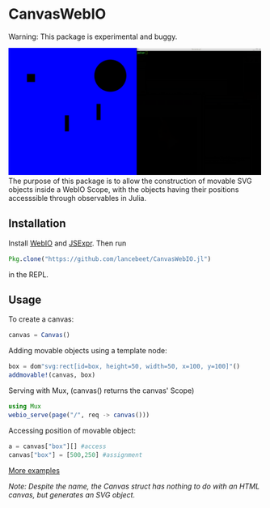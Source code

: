 # CanvasWebIO

Warning: This package is experimental and buggy.


<img src="demo.gif" style="width: 500px;"/>
The purpose of this package is to allow the construction of movable SVG objects inside a WebIO Scope, with the objects having their positions accesssible through observables in Julia. 

## Installation
Install [WebIO](https://github.com/JuliaGizmos/WebIO.jl) and [JSExpr](https://github.com/JuliaGizmos/JSExpr.jl). Then run
```julia
Pkg.clone("https://github.com/lancebeet/CanvasWebIO.jl")
```
in the REPL.

## Usage
To create a canvas:

```julia
canvas = Canvas()
```

Adding movable objects using a template node:

```julia
box = dom"svg:rect[id=box, height=50, width=50, x=100, y=100]"()
addmovable!(canvas, box)
```

Serving with Mux, (canvas() returns the canvas' Scope)
```julia
using Mux
webio_serve(page("/", req -> canvas()))
```

Accessing position of movable object:
```julia
a = canvas["box"][] #access
canvas["box"] = [500,250] #assignment
```

[More examples](https://github.com/lancebeet/julia-scripts)

*Note: Despite the name, the Canvas struct has nothing to do with an HTML canvas, but generates an SVG object.*
